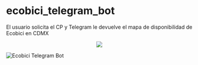 # ecobici_telegram_bot 

El usuario solicita el CP y Telegram le devuelve el mapa de disponibilidad de Ecobici en CDMX

<p align="center">
  <img src="[https://github.com/Afroefras/ecobici_telegram_bot/media/demo_halfsize.gif](https://github.com/Afroefras/ecobici_telegram_bot/blob/main/media/demo_halfsize.gif)" />
</p>



![](/demo_halfsize.gif?raw=true "Ecobici Telegram Bot")
